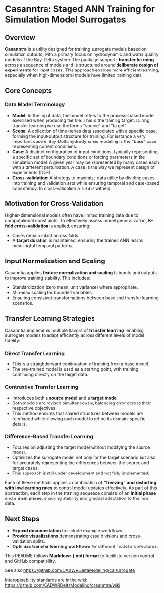 # Casanntra: Staged ANN Training for Simulation Model Surrogates

## Overview
**Casanntra** is a utility designed for training surrogate models based on simulation outputs, with a primary focus on hydrodynamic and water quality models of the Bay-Delta system. The package supports **transfer learning** across a sequence of models and is structured around **deliberate design of experiments** for input cases. This approach enables more efficient learning, especially when high-dimensional models have limited training data.

## Core Concepts
### Data Model Terminology
- **Model**: In the input data, the model refers to the process-based model exercised when producing the file. This is the training target. During transfer learning we use the terms "source" and "target".
- **Scene**: A collection of time-series data associated with a specific case, forming the input-output structure for training. For instance a very important case in Bay-Delta hydrodynamic modeling is the "base" case representing current conditions.
- **Case**: A distinct configuration of input conditions, typically representing a specific set of boundary conditions or forcing parameters in the simulation model. A given year may be represented by many cases each with a different perturbation. A case is the way we represent design of experiments (DOE).
- **Cross-validation**: A strategy to maximize data utility by dividing cases into training and validation sets while ensuring temporal and case-based consistency. In cross-validation a `fold` is witheld.

## Motivation for Cross-Validation
Higher-dimensional models often have limited training data due to computational constraints. To effectively assess model generalization, **K-fold cross-validation** is applied, ensuring:
- Cases remain intact across folds.
- A **target duration** is maintained, ensuring the trained ANN learns meaningful temporal patterns.

## Input Normalization and Scaling
Casanntra applies **feature normalization and scaling** to inputs and outputs to improve training stability. This includes:
- Standardization (zero mean, unit variance) where appropriate.
- Min-max scaling for bounded variables.
- Ensuring consistent transformations between base and transfer learning scenarios.

## Transfer Learning Strategies
Casanntra implements multiple flavors of **transfer learning**, enabling surrogate models to adapt efficiently across different levels of model fidelity:

### Direct Transfer Learning
- This is a straightforward continuation of training from a base model.
- The pre-trained model is used as a starting point, with training continuing directly on the target data.

### Contrastive Transfer Learning
- Introduces both a **source model** and a **target model**.
- Both models are revised simultaneously, balancing error across their respective objectives.
- This method ensures that shared structures between models are reinforced while allowing each model to refine its domain-specific details.

### Difference-Based Transfer Learning
- Focuses on adjusting the target model without modifying the source model.
- Optimizes the surrogate model not only for the target scenario but also for accurately representing the differences between the source and target cases.
- This approach is still under development and not fully implemented.

Each of these methods applies a combination of **"freezing" and restarting with low learning rates** to control model updates effectively. As part of this abstraction, each step in the training sequence consists of an **initial phase** and a **main phase**, ensuring stability and gradual adaptation to the new data.

## Next Steps
- **Expand documentation** to include example workflows.
- **Provide visualizations** demonstrating case divisions and cross-validation splits.
- **Optimize transfer learning workflows** for different model architectures.

This README follows **Markdown (.md) format** to facilitate version control and GitHub compatibility.


See also
https://github.com/CADWRDeltaModeling/calsurrogate

Interoperability standards are in the wiki:
https://github.com/CADWRDeltaModeling/casanntra/wiki
